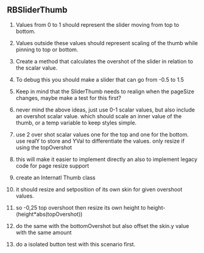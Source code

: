 ## RBSliderThumb

1. Values from 0 to 1 should represent the slider moving from top to bottom.

2. Values outside these values should represent scaling of the thumb while pinning to top or bottom. 

3. Create a method that calculates the overshot of the slider in relation to the scalar value. 

4. To debug this you should make a slider that can go from -0.5 to 1.5

5. Keep in mind that the SliderThumb needs to realign when the pageSize changes, maybe make a test for this first?

6. never mind the above ideas, just use 0-1 scalar values, but also include an overshot scalar value. which should scale an inner value of the thumb, or a temp variable to keep styles simple. 

7. use 2 over shot scalar values one for the top and one for the bottom. use realY to store and YVal to differentiate the values. only resize if using the topOvershot

8. this will make it easier to implement directly an also to implement legacy code for page resize support

9. create an Internatl Thumb class
10. it should resize and setposition of its own skin for given overshoot values. 
11. so -0,25 top overshoot then resize its own height to height-(height*abs(topOvershot))
12. do the same with the bottomOvershot but also offset the skin.y value with the same amount
13. do a isolated button test with this scenario first.